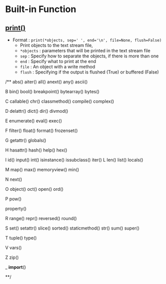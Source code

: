# Built-in Function

## [print()](https://github.com/HidayatRivai2020/Python/tree/main/builtin_function/print_function.py)
- Format : `print(*objects, sep=' ', end='\n', file=None, flush=False)`
  - Print objects to the text stream file, 
  - `*objects` : parameters that will be printed in the text stream file
  - `sep` : Specify how to separate the objects, if there is more than one
  - `end` : Specify what to print at the end
  - `file` : An object with a write method
  - `flush` : Specifying if the output is flushed (True) or buffered (False)


/**
abs()
aiter()
all()
anext()
any()
ascii()

B
bin()
bool()
breakpoint()
bytearray()
bytes()

C
callable()
chr()
classmethod()
compile()
complex()

D
delattr()
dict()
dir()
divmod()

E
enumerate()
eval()
exec()

F
filter()
float()
format()
frozenset()

G
getattr()
globals()

H
hasattr()
hash()
help()
hex()

I
id()
input()
int()
isinstance()
issubclass()
iter()
L
len()
list()
locals()

M
map()
max()
memoryview()
min()

N
next()

O
object()
oct()
open()
ord()

P
pow()

property()




R
range()
repr()
reversed()
round()

S
set()
setattr()
slice()
sorted()
staticmethod()
str()
sum()
super()

T
tuple()
type()

V
vars()

Z
zip()

_
__import__()

**/